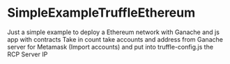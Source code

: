  # SimpleExampleTruffleEthereum
Just a simple example to deploy a Ethereum network with Ganache and js app with contracts
Take in count take accounts and address from Ganache server for Metamask (Import accounts) and put into truffle-config.js the RCP Server IP
